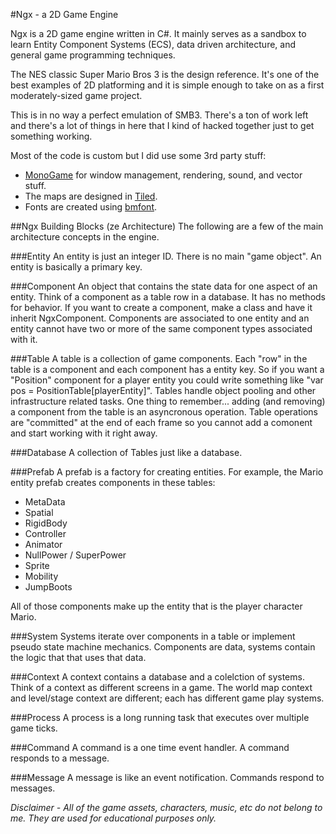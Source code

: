 #Ngx - a 2D Game Engine

Ngx is a 2D game engine written in C#. It mainly serves as a sandbox to learn Entity Component Systems (ECS), data driven architecture, and general game programming techniques. 

The NES classic Super Mario Bros 3 is the design reference. It's one of the best examples of 2D platforming and it is simple enough to take on as a first moderately-sized game project.

This is in no way a perfect emulation of SMB3. There's a ton of work left and there's a lot of things in here that I kind of hacked together just to get something working. 

Most of the code is custom but I did use some 3rd party stuff: 
- [MonoGame](http://www.monogame.net/) for window management, rendering, sound, and vector stuff. 
- The maps are designed in [Tiled](http://www.angelcode.com/products/bmfont/). 
- Fonts are created using [bmfont](http://www.mapeditor.org/).

##Ngx Building Blocks (ze Architecture)
The following are a few of the main architecture concepts in the engine.

###Entity
An entity is just an integer ID. There is no main "game object". An entity is basically a primary key.

###Component
An object that contains the state data for one aspect of an entity. Think of a component as a table row in a database. It has no methods for behavior. If you want to create a component, make a class and have it inherit NgxComponent. Components are associated to one entity and an entity cannot have two or more of the same component types associated with it.

###Table
A table is a collection of game components. Each "row" in the table is a component and each component has a entity key. So if you want a "Position" component for a player entity you could write something like "var pos = PositionTable[playerEntity]". Tables handle object pooling and other infrastructure related tasks. One thing to remember... adding (and removing) a component from the table is an asyncronous operation. Table operations are "committed" at the end of each frame so you cannot add a comonent and start working with it right away.

###Database
A collection of Tables just like a database.

###Prefab
A prefab is a factory for creating entities. For example, the Mario entity prefab creates components in these tables:
- MetaData
- Spatial
- RigidBody
- Controller
- Animator
- NullPower / SuperPower
- Sprite
- Mobility
- JumpBoots

All of those components make up the entity that is the player character Mario.

###System
Systems iterate over components in a table or implement pseudo state machine mechanics. Components are data, systems contain the logic that that uses that data.

###Context
A context contains a database and a colelction of systems. Think of a context as different screens in a game. The world map context and level/stage context are different; each has different game play systems.

###Process
A process is a long running task that executes over multiple game ticks. 

###Command
A command is a one time event handler. A command responds to a message.

###Message
A message is like an event notification. Commands respond to messages.



*Disclaimer - All of the game assets, characters, music, etc do not belong to me. They are used for educational purposes only.*
